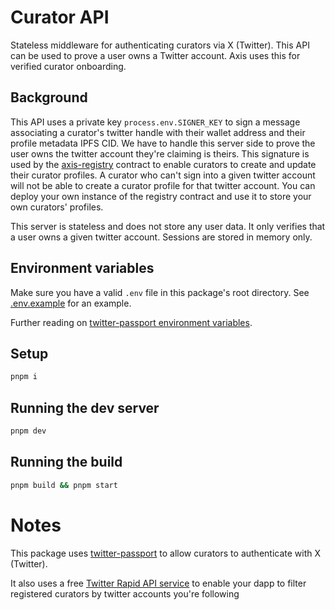# Curator API

Stateless middleware for authenticating curators via X (Twitter). This API can be used to prove a user owns a Twitter account. Axis uses this for verified curator onboarding.

## Background

This API uses a private key `process.env.SIGNER_KEY` to sign a message associating a curator's twitter handle with their wallet address and their profile metadata IPFS CID. We have to handle this server side to prove the user owns the twitter account they're claiming is theirs. This signature is used by the [axis-registry](https://github.com/Axis-Fi/axis-registry/blob/main/src/MetadataRegistry.sol) contract to enable curators to create and update their curator profiles. A curator who can't sign into a given twitter account will not be able to create a curator profile for that twitter account. You can deploy your own instance of the registry contract and use it to store your own curators' profiles.

This server is stateless and does not store any user data. It only verifies that a user owns a given twitter account. Sessions are stored in memory only.

## Environment variables

Make sure you have a valid `.env` file in this package's root directory. See [.env.example](./.env.example) for an example.

Further reading on [twitter-passport environment variables](https://www.passportjs.org/packages/passport-twitter/).

## Setup

```bash
pnpm i
```

## Running the dev server

```bash
pnpm dev
```

## Running the build

```bash
pnpm build && pnpm start
```

# Notes

This package uses [twitter-passport](https://www.passportjs.org/packages/passport-twitter/) to allow curators to authenticate with X (Twitter).

It also uses a free [Twitter Rapid API service](https://rapidapi.com/twttrapi-twttrapi-default/api/twttrapi) to enable your dapp to filter registered curators by twitter accounts you're following
